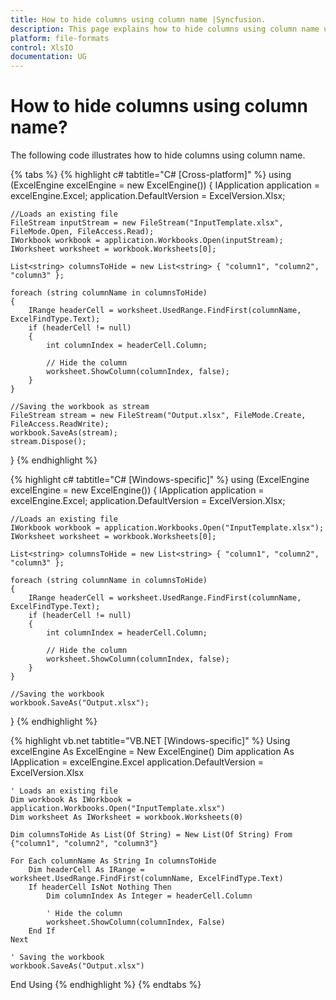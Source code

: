 ```yaml
---
title: How to hide columns using column name |Syncfusion.
description: This page explains how to hide columns using column name using Syncfusion .NET Excel library (XlsIO).
platform: file-formats
control: XlsIO
documentation: UG
---
```


# How to hide columns using column name?

The following code illustrates how to hide columns using column name.

{% tabs %}
{% highlight c# tabtitle="C# [Cross-platform]" %}
using (ExcelEngine excelEngine = new ExcelEngine())
{
    IApplication application = excelEngine.Excel;
    application.DefaultVersion = ExcelVersion.Xlsx;

    //Loads an existing file
    FileStream inputStream = new FileStream("InputTemplate.xlsx", FileMode.Open, FileAccess.Read);
    IWorkbook workbook = application.Workbooks.Open(inputStream);
    IWorksheet worksheet = workbook.Worksheets[0];

    List<string> columnsToHide = new List<string> { "column1", "column2", "column3" };

    foreach (string columnName in columnsToHide)
    {
        IRange headerCell = worksheet.UsedRange.FindFirst(columnName, ExcelFindType.Text);
        if (headerCell != null)
        {
            int columnIndex = headerCell.Column;

            // Hide the column
            worksheet.ShowColumn(columnIndex, false);
        }
    }

    //Saving the workbook as stream
    FileStream stream = new FileStream("Output.xlsx", FileMode.Create, FileAccess.ReadWrite);
    workbook.SaveAs(stream);
    stream.Dispose();
}
{% endhighlight %}

{% highlight c# tabtitle="C# [Windows-specific]" %}
using (ExcelEngine excelEngine = new ExcelEngine())
{
    IApplication application = excelEngine.Excel;
    application.DefaultVersion = ExcelVersion.Xlsx;

    //Loads an existing file
    IWorkbook workbook = application.Workbooks.Open("InputTemplate.xlsx");
    IWorksheet worksheet = workbook.Worksheets[0];

    List<string> columnsToHide = new List<string> { "column1", "column2", "column3" };

    foreach (string columnName in columnsToHide)
    {
        IRange headerCell = worksheet.UsedRange.FindFirst(columnName, ExcelFindType.Text);
        if (headerCell != null)
        {
            int columnIndex = headerCell.Column;

            // Hide the column
            worksheet.ShowColumn(columnIndex, false);
        }
    }

    //Saving the workbook
    workbook.SaveAs("Output.xlsx");
}
{% endhighlight %}

{% highlight vb.net tabtitle="VB.NET [Windows-specific]" %}
Using excelEngine As ExcelEngine = New ExcelEngine()
    Dim application As IApplication = excelEngine.Excel
    application.DefaultVersion = ExcelVersion.Xlsx

    ' Loads an existing file
    Dim workbook As IWorkbook = application.Workbooks.Open("InputTemplate.xlsx")
    Dim worksheet As IWorksheet = workbook.Worksheets(0)

    Dim columnsToHide As List(Of String) = New List(Of String) From {"column1", "column2", "column3"}

    For Each columnName As String In columnsToHide
        Dim headerCell As IRange = worksheet.UsedRange.FindFirst(columnName, ExcelFindType.Text)
        If headerCell IsNot Nothing Then
            Dim columnIndex As Integer = headerCell.Column

            ' Hide the column
            worksheet.ShowColumn(columnIndex, False)
        End If
    Next

    ' Saving the workbook
    workbook.SaveAs("Output.xlsx")
End Using
{% endhighlight %}
{% endtabs %}
